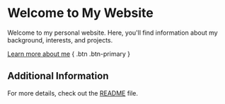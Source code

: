 # Welcome to My Website

Welcome to my personal website. Here, you'll find information about my background, interests, and projects.

[Learn more about me](/about/) { .btn .btn-primary }

## Additional Information

For more details, check out the [README](https://github.com/Perawin/Perawin.github.io/blob/main/README.md) file.

